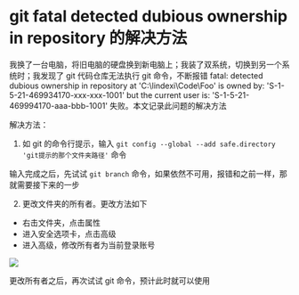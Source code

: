 # git fatal detected dubious ownership in repository 的解决方法

我换了一台电脑，将旧电脑的硬盘换到新电脑上；我装了双系统，切换到另一个系统时；我发现了 git 代码仓库无法执行 git 命令，不断报错 fatal: detected dubious ownership in repository at 'C:\lindexi\Code\Foo' is owned by: 'S-1-5-21-469934170-xxx-xxx-1001' but the current user is: 'S-1-5-21-469994170-aaa-bbb-1001' 失败。本文记录此问题的解决方法

<!--more-->
<!-- 发布 -->
<!-- 博客 -->

解决方法：

1. 如 git 的命令行提示，输入 `git config --global --add safe.directory 'git提示的那个文件夹路径'` 命令

输入完成之后，先试试 `git branch` 命令，如果依然不可用，报错和之前一样，那就需要接下来的一步

2. 更改文件夹的所有者。更改方法如下

- 右击文件夹，点击属性
- 进入安全选项卡，点击高级
- 进入高级，修改所有者为当前登录账号

<!-- ![](image/git fatal detected dubious ownership in repository 的解决方法/git fatal detected dubious ownership in repository 的解决方法0.png) -->

![](http://image.acmx.xyz/lindexi%2F2023228124415551.jpg)

更改所有者之后，再次试试 git 命令，预计此时就可以使用